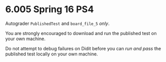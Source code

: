 # 6.005 Spring 16 PS4

Autograder `PublishedTest` and `board_file_5` *only*.

You are strongly encouraged to download and run the published test on your own machine.

Do not attempt to debug failures on Didit before you can *run and pass* the published test locally on your own machine.
